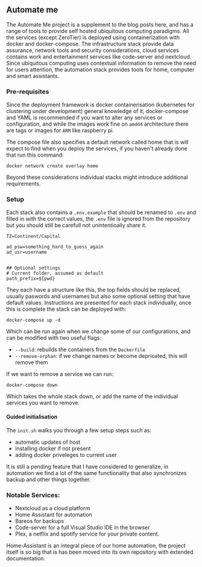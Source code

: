 ## Automate me

The Automate Me project is a supplement to the blog posts here, and has a range of tools to provide self hosted ubiquitous computing paradigms. All the services (except ZeroTier) is deployed using containerization with docker and docker-compose. The infrastructure stack provide data assurance, network tools and security considerations, cloud services contains work and entertainment services like code-server and nextcloud. Since ubiquitous computing uses contextual information to remove the need for users attention, the automation stack provides tools for home, computer and smart assistants.

### Pre-requisites

Since the deployment framework is docker containerisation (kubernetes for clustering under development) general knowledge of it, docker-compose and YAML is recommended if you want to alter any services or configuration, and while the images work fine on `amd64` architecture there are tags or images for `ARM` like raspberry pi. 

The compose file also specifies a default network called home that is will expect to find when you deploy the services, if you haven't already done that run this command:

`docker network create overlay home`


Beyond these considerations individual stacks might introduce additional requirements.

### Setup


Each stack also contains a `.env.example` that should be renamed to `.env` and filled in with the correct values, the `.env` file is ignored from the repository but you should still be carefull not unintentioally share it.

```
TZ=Continent/Capital

ad_psw=something_hard_to_guess_again
ad_usr=username


## Optional settings
# Current folder, assumed as default
path_prefix=${pwd}

```
They each have a structure like this, the top fields should be replaced, usually paswords and usernames but also some optional setting that have default values. Instructions are presented for each stack individually, once this is complete the stack can be deployed with:

`docker-compose up -d`

Which can be run again when we change some of our configurations, and can be modified with two useful flags:
- `--build`: rebuilds the containers from the `Dockerfile`
- `--remove-orphan`: if we change names or become depricated, this will remove them

If we want to remove a service we can run:

`docker-compose down`

Which takes the whole stack down, or add the name of the individual services you want to remove.


#### Guided initialisation

The `init.sh` walks you through a few setup steps such as:
 - automatic updates of host
 - installing docker if not present
 - adding docker priveleges to current user
 
It is still a pending feature that I have considered to generalize, in automation we find a lot of the same functionality that also synchronizes backup and other things together.

### Notable Services:

- Nextcloud as a cloud platform
- Home Assistant for automation
- Bareos for backups
- Code-server for a full Visual Studio IDE in the browser
- Plex, a netflix and spotify service for your private content.

Home-Assistant is an integral piece of our home automation, the project itself is so big that is has been moved into its own repository with extended documentation.


